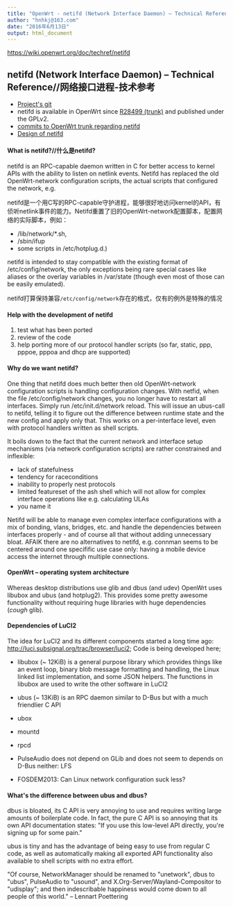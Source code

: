 ```yaml
---
title: "OpenWrt - netifd (Network Interface Daemon) – Technical Reference"
author: "hnhkj@163.com"
date: "2016年6月13日"
output: html_document
---
```


<https://wiki.openwrt.org/doc/techref/netifd>

## netifd (Network Interface Daemon) – Technical Reference//网络接口进程-技术参考

* [Project's git](http://git.openwrt.org/?p=project/netifd.git;a=summary)
* netifd is available in OpenWrt since [R28499 (trunk)](https://dev.openwrt.org/changeset/28499) and published under the GPLv2.
* [commits to OpenWrt trunk regarding netifd](https://dev.openwrt.org/search?changeset=on&milestone=on&wiki=on&q=netifd&page=1&noquickjump=1)
* [Design of netifd](http://git.openwrt.org/?p=project/netifd.git;a=blob;f=DESIGN)

#### What is netifd?//什么是netifd?

netifd is an RPC-capable daemon written in C for better access to kernel APIs with the ability to listen on netlink events. Netifd has replaced the old OpenWrt-network configuration scripts, the actual scripts that configured the network, e.g.

netifd是一个用C写的RPC-capable守护进程，能够很好地访问kernel的API，有侦听netlink事件的能力。Netifd重置了旧的OpenWrt-network配置脚本，配置网络的实际脚本，例如：

* /lib/network/*.sh,
* /sbin/ifup
* some scripts in /etc/hotplug.d.)

netifd is intended to stay compatible with the existing format of /etc/config/network, the only exceptions being rare special cases like aliases or the overlay variables in /var/state (though even most of those can be easily emulated).

netifd打算保持兼容`/etc/config/network`存在的格式，仅有的例外是特殊的情况


#### Help with the development of netifd

1. test what has been ported
2. review of the code
3. help porting more of our protocol handler scripts (so far, static, ppp, pppoe, pppoa and dhcp are supported)

#### Why do we want netifd?

One thing that netifd does much better then old OpenWrt-network configuration scripts is handling configuration changes. With netfid, when the file /etc/config/network changes, you no longer have to restart all interfaces. Simply run /etc/init.d/network reload. This will issue an ubus-call to netifd, telling it to figure out the difference between runtime state and the new config and apply only that. This works on a per-interface level, even with protocol handlers written as shell scripts.

It boils down to the fact that the current network and interface setup mechanisms (via network configuration scripts) are rather constrained and inflexible:

* lack of statefulness
* tendency for raceconditions
* inability to properly nest protocols
* limited featureset of the ash shell which will not allow for complex interface operations like e.g. calculating ULAs
* you name it

Netifd will be able to manage even complex interface configurations with a mix of bonding, vlans, bridges, etc. and handle the dependencies between interfaces properly - and of course all that without adding unnecessary bloat. AFAIK there are no alternatives to netifd, e.g. connman seems to be centered around one specifific use case only: having a mobile device access the internet through multiple connections.

#### OpenWrt – operating system architecture

Whereas desktop distributions use glib and dbus (and udev) OpenWrt uses libubox and ubus (and hotplug2). This provides some pretty awesome functionality without requiring huge libraries with huge dependencies (*cough* glib).


#### Dependencies of LuCI2

The idea for LuCI2 and its different components started a long time ago: http://luci.subsignal.org/trac/browser/luci2; Code is being developed here;

* libubox (~ 12KiB) is a general purpose library which provides things like an event loop, binary blob message formatting and handling, the Linux linked list implementation, and some JSON helpers. The functions in libubox are used to write the other software in LuCI2
* ubus (~ 13KiB) is an RPC daemon similar to D-Bus but with a much friendlier C API

* ubox
* mountd
* rpcd

* PulseAudio does not depend on GLib and does not seem to depends on D-Bus neither: LFS
* FOSDEM2013: Can Linux network configuration suck less?

#### What's the difference between ubus and dbus?

dbus is bloated, its C API is very annoying to use and requires writing large amounts of boilerplate code. In fact, the pure C API is so annoying that its own API documentation states: "If you use this low-level API directly, you're signing up for some pain."

ubus is tiny and has the advantage of being easy to use from regular C code, as well as automatically making all exported API functionality also available to shell scripts with no extra effort.

"Of course, NetworkManager should be renamed to "unetwork", dbus to "ubus", PulseAudio to "usound", and X.Org-Server/Wayland-Compositor to "udisplay"; and then indescribable happiness would come down to all people of this world." – Lennart Poettering

